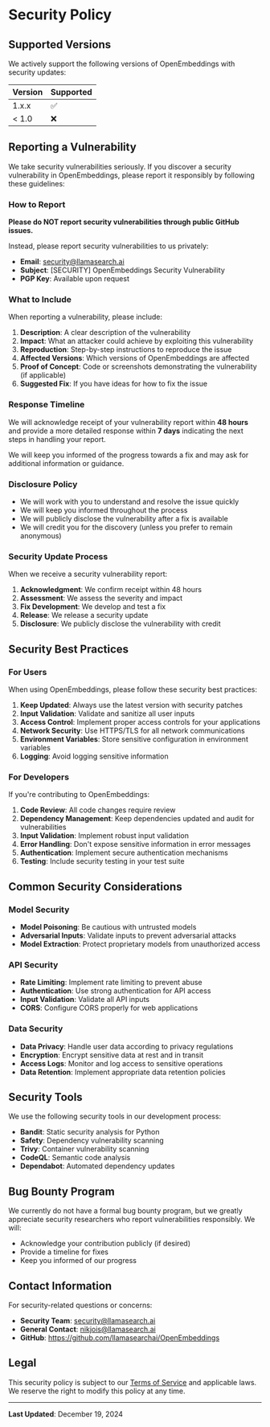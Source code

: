 # Security Policy

## Supported Versions

We actively support the following versions of OpenEmbeddings with security updates:

| Version | Supported          |
| ------- | ------------------ |
| 1.x.x   | :white_check_mark: |
| < 1.0   | :x:                |

## Reporting a Vulnerability

We take security vulnerabilities seriously. If you discover a security vulnerability in OpenEmbeddings, please report it responsibly by following these guidelines:

### How to Report

**Please do NOT report security vulnerabilities through public GitHub issues.**

Instead, please report security vulnerabilities to us privately:

- **Email**: security@llamasearch.ai
- **Subject**: [SECURITY] OpenEmbeddings Security Vulnerability
- **PGP Key**: Available upon request

### What to Include

When reporting a vulnerability, please include:

1. **Description**: A clear description of the vulnerability
2. **Impact**: What an attacker could achieve by exploiting this vulnerability
3. **Reproduction**: Step-by-step instructions to reproduce the issue
4. **Affected Versions**: Which versions of OpenEmbeddings are affected
5. **Proof of Concept**: Code or screenshots demonstrating the vulnerability (if applicable)
6. **Suggested Fix**: If you have ideas for how to fix the issue

### Response Timeline

We will acknowledge receipt of your vulnerability report within **48 hours** and provide a more detailed response within **7 days** indicating the next steps in handling your report.

We will keep you informed of the progress towards a fix and may ask for additional information or guidance.

### Disclosure Policy

- We will work with you to understand and resolve the issue quickly
- We will keep you informed throughout the process
- We will publicly disclose the vulnerability after a fix is available
- We will credit you for the discovery (unless you prefer to remain anonymous)

### Security Update Process

When we receive a security vulnerability report:

1. **Acknowledgment**: We confirm receipt within 48 hours
2. **Assessment**: We assess the severity and impact
3. **Fix Development**: We develop and test a fix
4. **Release**: We release a security update
5. **Disclosure**: We publicly disclose the vulnerability with credit

## Security Best Practices

### For Users

When using OpenEmbeddings, please follow these security best practices:

1. **Keep Updated**: Always use the latest version with security patches
2. **Input Validation**: Validate and sanitize all user inputs
3. **Access Control**: Implement proper access controls for your applications
4. **Network Security**: Use HTTPS/TLS for all network communications
5. **Environment Variables**: Store sensitive configuration in environment variables
6. **Logging**: Avoid logging sensitive information

### For Developers

If you're contributing to OpenEmbeddings:

1. **Code Review**: All code changes require review
2. **Dependency Management**: Keep dependencies updated and audit for vulnerabilities
3. **Input Validation**: Implement robust input validation
4. **Error Handling**: Don't expose sensitive information in error messages
5. **Authentication**: Implement secure authentication mechanisms
6. **Testing**: Include security testing in your test suite

## Common Security Considerations

### Model Security

- **Model Poisoning**: Be cautious with untrusted models
- **Adversarial Inputs**: Validate inputs to prevent adversarial attacks
- **Model Extraction**: Protect proprietary models from unauthorized access

### API Security

- **Rate Limiting**: Implement rate limiting to prevent abuse
- **Authentication**: Use strong authentication for API access
- **Input Validation**: Validate all API inputs
- **CORS**: Configure CORS properly for web applications

### Data Security

- **Data Privacy**: Handle user data according to privacy regulations
- **Encryption**: Encrypt sensitive data at rest and in transit
- **Access Logs**: Monitor and log access to sensitive operations
- **Data Retention**: Implement appropriate data retention policies

## Security Tools

We use the following security tools in our development process:

- **Bandit**: Static security analysis for Python
- **Safety**: Dependency vulnerability scanning
- **Trivy**: Container vulnerability scanning
- **CodeQL**: Semantic code analysis
- **Dependabot**: Automated dependency updates

## Bug Bounty Program

We currently do not have a formal bug bounty program, but we greatly appreciate security researchers who report vulnerabilities responsibly. We will:

- Acknowledge your contribution publicly (if desired)
- Provide a timeline for fixes
- Keep you informed of our progress

## Contact Information

For security-related questions or concerns:

- **Security Team**: security@llamasearch.ai
- **General Contact**: nikjois@llamasearch.ai
- **GitHub**: https://github.com/llamasearchai/OpenEmbeddings

## Legal

This security policy is subject to our [Terms of Service](LICENSE) and applicable laws. We reserve the right to modify this policy at any time.

---

**Last Updated**: December 19, 2024 
